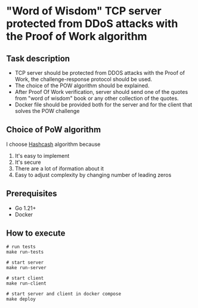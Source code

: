 # "Word of Wisdom" TCP server protected from DDoS attacks with the Proof of Work algorithm

## Task description

* TCP server should be protected from DDOS attacks with the Proof of Work, the challenge-response protocol should be
  used.
* The choice of the POW algorithm should be explained.
* After Proof Of Work verification, server should send one of the quotes from "word of wisdom" book or any other
  collection of the quotes.
* Docker file should be provided both for the server and for the client that solves the POW challenge

## Choice of PoW algorithm

I choose [Hashcash](https://en.wikipedia.org/wiki/Hashcash) algorithm because

1. It's easy to implement
2. It's secure
3. There are a lot of iformation about it
4. Easy to adjust complexity by changing number of leading zeros

## Prerequisites

* Go 1.21+
* Docker

## How to execute

```
# run tests
make run-tests

# start server
make run-server

# start client
make run-client

# start server and client in docker compose
make deploy
```